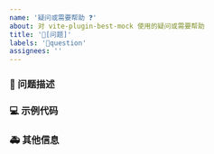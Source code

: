 ```yaml
---
name: '疑问或需要帮助 ❓'
about: 对 vite-plugin-best-mock 使用的疑问或需要帮助
title: '🧐[问题]'
labels: '🧐question'
assignees: ''
---
```


### 🧐 问题描述

<!-- 详细地描述问题，让大家都能理解 -->

### 💻 示例代码

<!-- 如果你有解决方案，在这里清晰地阐述 -->

### 🚑 其他信息

<!-- 如截图等其他信息可以贴在这里 -->
